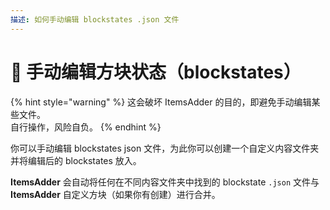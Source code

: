 ```yaml
---
描述: 如何手动编辑 blockstates .json 文件
---
```


# 🔧 手动编辑方块状态（blockstates）

{% hint style="warning" %}
这会破坏 ItemsAdder 的目的，即避免手动编辑某些文件。\
自行操作，风险自负。
{% endhint %}

你可以手动编辑 blockstates json 文件，为此你可以创建一个自定义内容文件夹并将编辑后的 blockstates 放入。

**ItemsAdder** 会自动将任何在不同内容文件夹中找到的 blockstate `.json` 文件与 **ItemsAdder** 自定义方块（如果你有创建）进行合并。
